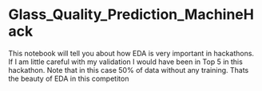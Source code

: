 # Glass_Quality_Prediction_MachineHack
This notebook will tell you about how EDA is very important in hackathons. If I am little careful with my validation I would have been in Top 5 in this hackathon. Note that in this case 50% of data without any training. Thats the beauty of EDA in this competiton
